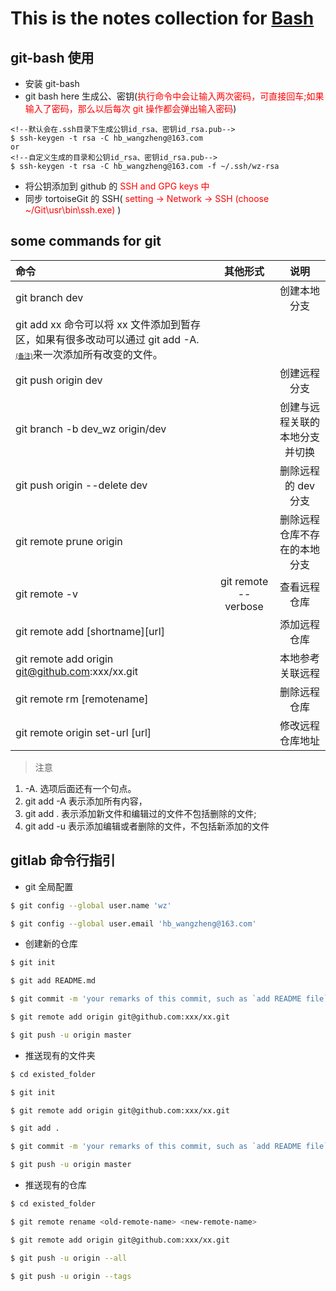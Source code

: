 # This is the notes collection for [Bash](./README.md)

## git-bash 使用

- 安装 git-bash
- git bash here 生成公、密钥(<font color=red>执行命令中会让输入两次密码，可直接回车;如果输入了密码，那么以后每次 git 操作都会弹出输入密码</font>)

```
<!--默认会在.ssh目录下生成公钥id_rsa、密钥id_rsa.pub-->
$ ssh-keygen -t rsa -C hb_wangzheng@163.com
or
<!--自定义生成的目录和公钥id_rsa、密钥id_rsa.pub-->
$ ssh-keygen -t rsa -C hb_wangzheng@163.com -f ~/.ssh/wz-rsa
```

- 将公钥添加到 github 的<font color=red> SSH and GPG keys 中 </font>
- 同步 tortoiseGit 的 SSH(<font color=red> setting -> Network -> SSH (choose ~/Git\usr\bin\ssh.exe) </font> )

## some commands for git

| 命令                                                                                                                                           |       其他形式       |              说明              |
| :--------------------------------------------------------------------------------------------------------------------------------------------- | :------------------: | :----------------------------: |
| git branch dev                                                                                                                                 |                      |          创建本地分支          |
| git add xx 命令可以将 xx 文件添加到暂存区，如果有很多改动可以通过 git add -A. <font size=1>[(备注)](#remark1)</font>来一次添加所有改变的文件。 |                      |                                |
| git push origin dev                                                                                                                            |                      |          创建远程分支          |
| git branch -b dev_wz origin/dev                                                                                                                |                      | 创建与远程关联的本地分支并切换 |
| git push origin --delete dev                                                                                                                   |                      |      删除远程的 dev 分支       |
| git remote prune origin                                                                                                                        |                      |  删除远程仓库不存在的本地分支  |
| git remote -v                                                                                                                                  | git remote --verbose |          查看远程仓库          |
| git remote add [shortname][url]                                                                                                                |                      |          添加远程仓库          |
| git remote add origin git@github.com:xxx/xx.git                                                                                                |                      |        本地参考关联远程        |
| git remote rm [remotename]                                                                                                                     |                      |          删除远程仓库          |
| git remote origin set-url [url]                                                                                                                |                      |        修改远程仓库地址        |

<a name="remark1">

> 注意

1. -A. 选项后面还有一个句点。
2. git add -A 表示添加所有内容，
3. git add . 表示添加新文件和编辑过的文件不包括删除的文件;
4. git add -u 表示添加编辑或者删除的文件，不包括新添加的文件

## gitlab 命令行指引

- git 全局配置

```bash
$ git config --global user.name 'wz'

$ git config --global user.email 'hb_wangzheng@163.com'
```

- 创建新的仓库

```bash
$ git init

$ git add README.md

$ git commit -m 'your remarks of this commit, such as `add README file` or `first init commit` '

$ git remote add origin git@github.com:xxx/xx.git

$ git push -u origin master
```

- 推送现有的文件夹

```bash
$ cd existed_folder

$ git init

$ git remote add origin git@github.com:xxx/xx.git

$ git add .

$ git commit -m 'your remarks of this commit, such as `add README file` or `first init commit` '

$ git push -u origin master
```

- 推送现有的仓库

```bash
$ cd existed_folder

$ git remote rename <old-remote-name> <new-remote-name>

$ git remote add origin git@github.com:xxx/xx.git

$ git push -u origin --all

$ git push -u origin --tags
```

